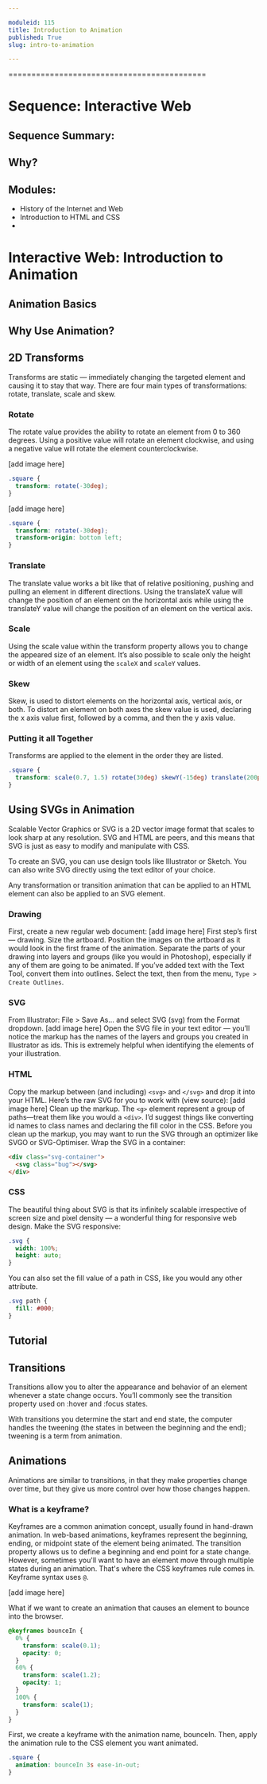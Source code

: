 ```yaml
---

moduleid: 115
title: Introduction to Animation
published: True
slug: intro-to-animation

---
```


===========================================

# Sequence: Interactive Web
## Sequence Summary:
## Why?
## Modules:
* History of the Internet and Web
* Introduction to HTML and CSS
* 

# Interactive Web: Introduction to Animation

## Animation Basics

## Why Use Animation?

## 2D Transforms
Transforms are static — immediately changing the targeted element and causing it to stay that way. There are four main types of transformations: rotate, translate, scale and skew.

### Rotate
The rotate value provides the ability to rotate an element from 0 to 360 degrees. Using a positive value will rotate an element clockwise, and using a negative value will rotate the element counterclockwise.

[add image here]

```css
.square {
  transform: rotate(-30deg);
}
```
[add image here]

```css
.square {
  transform: rotate(-30deg);
  transform-origin: bottom left;
}
```
### Translate
The translate value works a bit like that of relative positioning, pushing and pulling an element in different directions. Using the translateX value will change the position of an element on the horizontal axis while using the translateY value will change the position of an element on the vertical axis.

### Scale
Using the scale value within the transform property allows you to change the appeared size of an element. It’s also possible to scale only the height or width of an element using the `scaleX` and `scaleY` values.
### Skew
Skew, is used to distort elements on the horizontal axis, vertical axis, or both. To distort an element on both axes the skew value is used, declaring the x axis value first, followed by a comma, and then the y axis value.

### Putting it all Together
Transforms are applied to the element in the order they are listed.
```css
.square {
  transform: scale(0.7, 1.5) rotate(30deg) skewY(-15deg) translate(200px, 20%);
}
```

## Using SVGs in Animation
Scalable Vector Graphics or SVG is a 2D vector image format that scales to look sharp at any resolution. SVG and HTML are peers, and this means that SVG is just as easy to modify and manipulate with CSS.

To create an SVG, you can use design tools like Illustrator or Sketch. You can also write SVG directly using the text editor of your choice.

Any transformation or transition animation that can be applied to an HTML element can also be applied to an SVG element.
### Drawing
First, create a new regular web document:
[add image here]
First step’s first — drawing. Size the artboard. Position the images on the artboard as it would look in the first frame of the animation. Separate the parts of your drawing into layers and groups (like you would in Photoshop), especially if any of them are going to be animated.
If you’ve added text with the Text Tool, convert them into outlines. Select the text, then from the menu, `Type > Create Outlines`.
### SVG
From Illustrator: File > Save As... and select SVG (svg) from the Format dropdown.
[add image here]
Open the SVG file in your text editor — you’ll notice the markup has the names of the layers and groups you created in Illustrator as ids. This is extremely helpful when identifying the elements of your illustration.
### HTML
Copy the markup between (and including) `<svg>` and `</svg>` and drop it into your HTML. Here’s the raw SVG for you to work with (view source):
[add image here]
Clean up the markup. The `<g>` element represent a group of paths—treat them like you would a `<div>`. I’d suggest things like converting id names to class names and declaring the fill color in the CSS.
Before you clean up the markup, you may want to run the SVG through an optimizer like SVGO or SVG-Optimiser.
Wrap the SVG in a container:
```html
<div class="svg-container">
  <svg class="bug"></svg>
</div>
```
### CSS
The beautiful thing about SVG is that its infinitely scalable irrespective of screen size and pixel density — a wonderful thing for responsive web design. Make the SVG responsive:
```css
.svg {
  width: 100%;
  height: auto;
}
```
You can also set the fill value of a path in CSS, like you would any other attribute.
```css
.svg path {
  fill: #000;
}
```
## Tutorial

## Transitions
Transitions allow you to alter the appearance and behavior of an element whenever a state change occurs. You’ll commonly see the transition property used on :hover and :focus states.

With transitions you determine the start and end state, the computer handles the tweening (the states in between the beginning and the end); tweening is a term from animation.

## Animations
Animations are similar to transitions, in that they make properties change over time, but they give us more control over how those changes happen.

### What is a keyframe?
Keyframes are a common animation concept, usually found in hand-drawn animation. In web-based animations, keyframes represent the beginning, ending, or midpoint state of the element being animated. The transition property allows us to define a beginning and end point for a state change. However, sometimes you'll want to have an element move through multiple states during an animation. That's where the CSS keyframes rule comes in. Keyframe syntax uses `@`.

[add image here]

What if we want to create an animation that causes an element to bounce into the browser.

```css
@keyframes bounceIn {
  0% {
    transform: scale(0.1);
    opacity: 0;
  }
  60% {
    transform: scale(1.2);
    opacity: 1;
  }
  100% {
    transform: scale(1);
  }
}
```

First, we create a keyframe with the animation name, bounceIn. Then, apply the animation rule to the CSS element you want animated.
```css
.square {
  animation: bounceIn 3s ease-in-out;
}
```